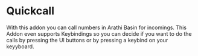 # Quickcall
With this addon you can call numbers in Arathi Basin for incomings. This Addon even supports Keybindings so you can decide if you want to do the calls by pressing the UI buttons or by pressing a keybind on your keyyboard.
